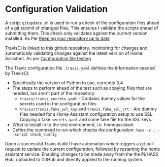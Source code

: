 # Configuration Validation 
A script `gitupdate.sh` is used to run a check of the configuration files ahead of a git submit of changed files. This ensures I validate the scripts ahead of submitting them. This check only validates against the current version installed. As Per [Keeping your repository up to date](https://home-assistant.io/docs/ecosystem/backup/backup_github/#step-6-keeping-your-repository-up-to-date)

TravisCI is linked to this github repository, monitoring for changes and automatically validating changes against the latest version of Home Assistant. As per [Configuration file testing](https://home-assistant.io/docs/ecosystem/backup/backup_github/#step-7-configuration-file-testing)

The Travis configuration file `.travis.yaml` defines the information needed by TravisCI. 
 * Specifically the version of Python to use, currently 3.4
 * The steps to perform ahead of the test such as copying files that are needed, but aren't part of the repository:
   * `travis/travis_secrets.yaml` - Contains dummy values for the secrets used in the configuration files
   * `travis/travis.fake_ssl_key` and `travis.fake_ssl_crt` - Are dummy files needed for a Home Assistant configuration setup to use SSL. Copying a fake `secrets.yanl` and some fake file for the SSL keys.
 * What to install in to the test environment, i.e. homeassistant
 * Define the command to run which checks the configuration: `hass -c . --script check_config`

 Upon a successful Travis build I have automation which triggers a git pull request to update the current configuration, followed by restarting the home assistant service. Enabling changes to be made away from the the Pi/HASS Hub, uploaded to GitHub and directly applied to the running system.